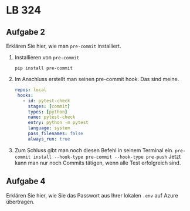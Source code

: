 # LB 324

## Aufgabe 2
Erklären Sie hier, wie man `pre-commit` installiert.
1. Installieren von `pre-commit`
    ```pip
    pip install pre-commit
    ```

2. Im Anschluss erstellt man seinen pre-commit hook. Das sind meine.
   ```yaml
   repos: local
    hooks:
      - id: pytest-check
        stages: [commit]
        types: [python]
        name: pytest-check
        entry: python -m pytest
        language: system
        pass_filenames: false
        always_run: true
   ```

3. Zum Schluss gibt man noch diesen Befehl in seinem Terminal ein.
   ```pre-commit install --hook-type pre-commit --hook-type pre-push```
  Jetzt kann man nur noch Commits tätigen, wenn alle Test erfolgreich sind.
## Aufgabe 4
Erklären Sie hier, wie Sie das Passwort aus Ihrer lokalen `.env` auf Azure übertragen.
